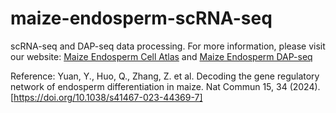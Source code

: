 # maize-endosperm-scRNA-seq
 
scRNA-seq and DAP-seq data processing.
For more information, please visit our website:
[Maize Endosperm Cell Atlas](https://www.maize-endosperm.cn/) and [Maize Endosperm DAP-seq](https://dap-seq.maize-endosperm.cn/)


Reference:
Yuan, Y., Huo, Q., Zhang, Z. et al. Decoding the gene regulatory network of endosperm differentiation in maize. Nat Commun 15, 34 (2024). [https://doi.org/10.1038/s41467-023-44369-7]

